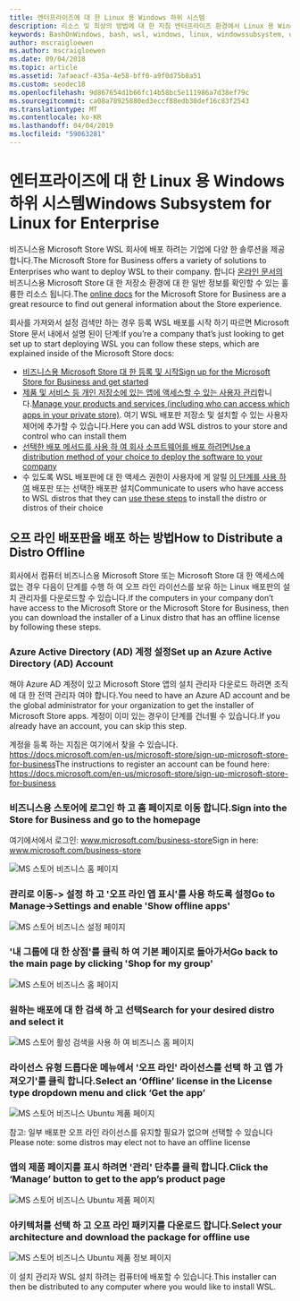 ```yaml
---
title: 엔터프라이즈에 대 한 Linux 용 Windows 하위 시스템
description: 리소스 및 최상의 방법에 대 한 지침 엔터프라이즈 환경에서 Linux 용 Windows 하위 시스템을 사용합니다.
keywords: BashOnWindows, bash, wsl, windows, linux, windowssubsystem, ubuntu, debian, suse, windows 10, enterprise, 배포, 오프 라인 패키지, 저장소, 배포, 설치, 용 windows 하위 시스템에 설치
author: mscraigloewen
ms.author: mscraigloewen
ms.date: 09/04/2018
ms.topic: article
ms.assetid: 7afaeacf-435a-4e58-bff0-a9f0d75b8a51
ms.custom: seodec18
ms.openlocfilehash: 9d867654d1b66fc14b58bc5e111986a7d38ef79c
ms.sourcegitcommit: ca08a78925880ed3eccf88edb30def16c83f2543
ms.translationtype: MT
ms.contentlocale: ko-KR
ms.lasthandoff: 04/04/2019
ms.locfileid: "59063281"
---
```

# <a name="windows-subsystem-for-linux-for-enterprise"></a><span data-ttu-id="36c83-104">엔터프라이즈에 대 한 Linux 용 Windows 하위 시스템</span><span class="sxs-lookup"><span data-stu-id="36c83-104">Windows Subsystem for Linux for Enterprise</span></span>

<span data-ttu-id="36c83-105">비즈니스용 Microsoft Store WSL 회사에 배포 하려는 기업에 다양 한 솔루션을 제공 합니다.</span><span class="sxs-lookup"><span data-stu-id="36c83-105">The Microsoft Store for Business offers a variety of solutions to Enterprises who want to deploy WSL to their company.</span></span> <span data-ttu-id="36c83-106">합니다 [온라인 문서의](https://docs.microsoft.com/en-us/microsoft-store/) 비즈니스용 Microsoft Store 대 한 저장소 환경에 대 한 일반 정보를 확인할 수 있는 훌륭한 리소스 됩니다.</span><span class="sxs-lookup"><span data-stu-id="36c83-106">The [online docs](https://docs.microsoft.com/en-us/microsoft-store/) for the Microsoft Store for Business are a great resource to find out general information about the Store experience.</span></span>

<span data-ttu-id="36c83-107">회사를 가져와서 설정 검색만 하는 경우 등록 WSL 배포를 시작 하기 따르면 Microsoft Store 문서 내에서 설명 된이 단계:</span><span class="sxs-lookup"><span data-stu-id="36c83-107">If you’re a company that’s just looking to get set up to start deploying WSL you can follow these steps, which are explained inside of the Microsoft Store docs:</span></span>

* [<span data-ttu-id="36c83-108">비즈니스용 Microsoft Store 대 한 등록 및 시작</span><span class="sxs-lookup"><span data-stu-id="36c83-108">Sign up for the Microsoft Store for Business and get started</span></span>](https://docs.microsoft.com/en-us/microsoft-store/sign-up-microsoft-store-for-business-overview)
* <span data-ttu-id="36c83-109">[제품 및 서비스 등 개인 저장소에 있는 앱에 액세스할 수 있는 사용자 관리](https://docs.microsoft.com/en-us/microsoft-store/manage-apps-microsoft-store-for-business-overview)합니다.</span><span class="sxs-lookup"><span data-stu-id="36c83-109">[Manage your products and services (including who can access which apps in your private store)](https://docs.microsoft.com/en-us/microsoft-store/manage-apps-microsoft-store-for-business-overview).</span></span> <span data-ttu-id="36c83-110">여기 WSL 배포판 저장소 및 설치할 수 있는 사용자 제어에 추가할 수 있습니다.</span><span class="sxs-lookup"><span data-stu-id="36c83-110">Here you can add WSL distros to your store and control who can install them</span></span>
* [<span data-ttu-id="36c83-111">선택한 배포 메서드를 사용 하 여 회사 소프트웨어를 배포 하려면</span><span class="sxs-lookup"><span data-stu-id="36c83-111">Use a distribution method of your choice to deploy the software to your company</span></span>](https://docs.microsoft.com/en-us/microsoft-store/distribute-apps-to-your-employees-microsoft-store-for-business)
* <span data-ttu-id="36c83-112">수 있도록 WSL 배포판에 대 한 액세스 권한이 사용자에 게 알릴 [이 단계를 사용 하 여](https://docs.microsoft.com/en-us/windows/wsl/install-win10) 배포판 또는 선택한 배포판 설치</span><span class="sxs-lookup"><span data-stu-id="36c83-112">Communicate to users who have access to WSL distros that they can [use these steps](https://docs.microsoft.com/en-us/windows/wsl/install-win10) to install the distro or distros of their choice</span></span> 

## <a name="how-to-distribute-a-distro-offline"></a><span data-ttu-id="36c83-113">오프 라인 배포판을 배포 하는 방법</span><span class="sxs-lookup"><span data-stu-id="36c83-113">How to Distribute a Distro Offline</span></span>

<span data-ttu-id="36c83-114">회사에서 컴퓨터 비즈니스용 Microsoft Store 또는 Microsoft Store 대 한 액세스에 없는 경우 다음이 단계를 수행 하 여 오프 라인 라이선스를 보유 하는 Linux 배포판의 설치 관리자를 다운로드할 수 있습니다.</span><span class="sxs-lookup"><span data-stu-id="36c83-114">If the computers in your company don’t have access to the Microsoft Store or the Microsoft Store for Business, then you can download the installer of a Linux distro that has an offline license by following these steps.</span></span> 

### <a name="set-up-an-azure-active-directory-ad-account"></a><span data-ttu-id="36c83-115">Azure Active Directory (AD) 계정 설정</span><span class="sxs-lookup"><span data-stu-id="36c83-115">Set up an Azure Active Directory (AD) Account</span></span> 

<span data-ttu-id="36c83-116">해야 Azure AD 계정이 있고 Microsoft Store 앱의 설치 관리자 다운로드 하려면 조직에 대 한 전역 관리자 여야 합니다.</span><span class="sxs-lookup"><span data-stu-id="36c83-116">You need to have an Azure AD account and be the global administrator for your organization to get the installer of Microsoft Store apps.</span></span> <span data-ttu-id="36c83-117">계정이 이미 있는 경우이 단계를 건너뛸 수 있습니다.</span><span class="sxs-lookup"><span data-stu-id="36c83-117">If you already have an account, you can skip this step.</span></span>

<span data-ttu-id="36c83-118">계정을 등록 하는 지침은 여기에서 찾을 수 있습니다. https://docs.microsoft.com/en-us/microsoft-store/sign-up-microsoft-store-for-business</span><span class="sxs-lookup"><span data-stu-id="36c83-118">The instructions to register an account can be found here: https://docs.microsoft.com/en-us/microsoft-store/sign-up-microsoft-store-for-business</span></span>

### <a name="sign-into-the-store-for-business-and-go-to-the-homepage"></a><span data-ttu-id="36c83-119">비즈니스용 스토어에 로그인 하 고 홈 페이지로 이동 합니다.</span><span class="sxs-lookup"><span data-stu-id="36c83-119">Sign into the Store for Business and go to the homepage</span></span>
<span data-ttu-id="36c83-120">여기에서에서 로그인: www.microsoft.com/business-store</span><span class="sxs-lookup"><span data-stu-id="36c83-120">Sign in here: www.microsoft.com/business-store</span></span>

![MS 스토어 비즈니스 홈 페이지](media/offlineinstallscreens/1-screen.png)

### <a name="go-to-manage-settings-and-enable-show-offline-apps"></a><span data-ttu-id="36c83-122">관리로 이동-> 설정 하 고 '오프 라인 앱 표시'를 사용 하도록 설정</span><span class="sxs-lookup"><span data-stu-id="36c83-122">Go to Manage->Settings and enable 'Show offline apps'</span></span>

![MS 스토어 비즈니스 설정 페이지](media/offlineinstallscreens/2-screen.png)

### <a name="go-back-to-the-main-page-by-clicking-shop-for-my-group"></a><span data-ttu-id="36c83-124">'내 그룹에 대 한 상점'를 클릭 하 여 기본 페이지로 돌아가서</span><span class="sxs-lookup"><span data-stu-id="36c83-124">Go back to the main page by clicking 'Shop for my group'</span></span>

![MS 스토어 비즈니스 홈 페이지](media/offlineinstallscreens/1-screen.png)

### <a name="search-for-your-desired-distro-and-select-it"></a><span data-ttu-id="36c83-126">원하는 배포에 대 한 검색 하 고 선택</span><span class="sxs-lookup"><span data-stu-id="36c83-126">Search for your desired distro and select it</span></span>

![MS 스토어 활성 검색을 사용 하 여 비즈니스 홈 페이지](media/offlineinstallscreens/3-screen.png)

### <a name="select-an-offline-license-in-the-license-type-dropdown-menu-and-click-get-the-app"></a><span data-ttu-id="36c83-128">라이선스 유형 드롭다운 메뉴에서 '오프 라인' 라이선스를 선택 하 고 앱 가져오기'를 클릭 합니다.</span><span class="sxs-lookup"><span data-stu-id="36c83-128">Select an ‘Offline’ license in the License type dropdown menu and click ‘Get the app’</span></span>

![MS 스토어 비즈니스 Ubuntu 제품 페이지](media/offlineinstallscreens/4-screen.png)

<span data-ttu-id="36c83-130">참고: 일부 배포판 오프 라인 라이선스를 유지할 필요가 없으며 선택할 수 있습니다</span><span class="sxs-lookup"><span data-stu-id="36c83-130">Please note: some distros may elect not to have an offline license</span></span>

### <a name="click-the-manage-button-to-get-to-the-apps-product-page"></a><span data-ttu-id="36c83-131">앱의 제품 페이지를 표시 하려면 '관리' 단추를 클릭 합니다.</span><span class="sxs-lookup"><span data-stu-id="36c83-131">Click the ‘Manage’ button to get to the app’s product page</span></span>

![MS 스토어 비즈니스 Ubuntu 제품 페이지](media/offlineinstallscreens/5-screen.png)

### <a name="select-your-architecture-and-download-the-package-for-offline-use"></a><span data-ttu-id="36c83-133">아키텍처를 선택 하 고 오프 라인 패키지를 다운로드 합니다.</span><span class="sxs-lookup"><span data-stu-id="36c83-133">Select your architecture and download the package for offline use</span></span>

![MS 스토어 비즈니스 Ubuntu 제품 정보 페이지](media/offlineinstallscreens/6-screen.png)

<span data-ttu-id="36c83-135">이 설치 관리자 WSL 설치 하려는 컴퓨터에 배포할 수 있습니다.</span><span class="sxs-lookup"><span data-stu-id="36c83-135">This installer can then be distributed to any computer where you would like to install WSL.</span></span>